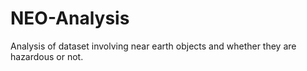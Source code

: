 # NEO-Analysis
Analysis of dataset involving near earth objects and whether they are hazardous or not.
